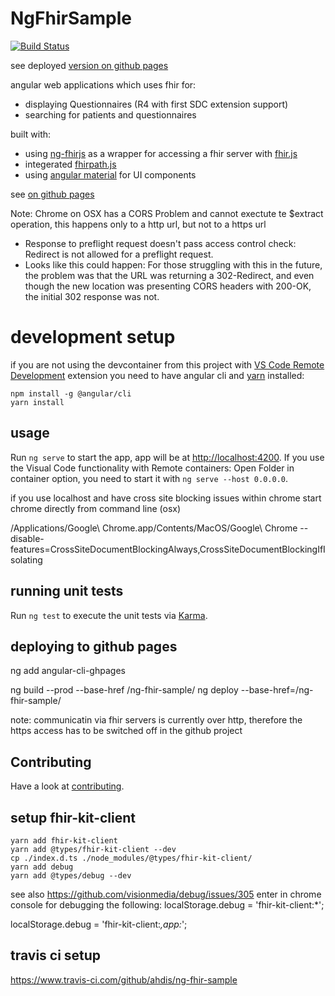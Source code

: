 # NgFhirSample

[![Build Status](https://travis-ci.com/ahdis/ng-fhir-sample.svg?branch=master)](https://travis-ci.com/ahdis/ng-fhir-sample)

see deployed [version on github pages](https://ahdis.github.io/ng-fhir-sample/#/questionnaires)

angular web applications which uses fhir for:

- displaying Questionnaires (R4 with first SDC extension support)
- searching for patients and questionnaires

built with:

- using [ng-fhirjs](https://github.com/ahdis/ng-fhirjs) as a wrapper for accessing a fhir server with [fhir.js](https://github.com/FHIR/fhir.js)
- integerated [fhirpath.js](https://github.com/lhncbc/fhirpath.js/)
- using [angular material](https://material.angular.io/) for UI components

see [on github pages](https://ahdis.github.io/ng-fhir-sample)

Note:
Chrome on OSX has a CORS Problem and cannot exectute te $extract operation, this happens only to a http url, but not to a https url

- Response to preflight request doesn't pass access control check: Redirect is not allowed for a preflight request.
- Looks like this could happen: For those struggling with this in the future, the problem was that the URL was returning a 302-Redirect, and even though the new location was presenting CORS headers with 200-OK, the initial 302 response was not.

# development setup

if you are not using the devcontainer from this project with [VS Code Remote Development](https://code.visualstudio.com/docs/remote/containers) extension you need to have angular cli and [yarn](https://yarnpkg.com/en/) installed:

```
npm install -g @angular/cli
yarn install
```

## usage

Run `ng serve` to start the app, app will be at [http://localhost:4200](http://localhost:4200/).
If you use the Visual Code functionality with Remote containers: Open Folder in container option, you need to start it with `ng serve --host 0.0.0.0`.

if you use localhost and have cross site blocking issues within chrome start chrome directly from command line (osx)

/Applications/Google\ Chrome.app/Contents/MacOS/Google\ Chrome --disable-features=CrossSiteDocumentBlockingAlways,CrossSiteDocumentBlockingIfIsolating

## running unit tests

Run `ng test` to execute the unit tests via [Karma](https://karma-runner.github.io).

## deploying to github pages

ng add angular-cli-ghpages

ng build --prod --base-href /ng-fhir-sample/
ng deploy --base-href=/ng-fhir-sample/

note: communicatin via fhir servers is currently over http, therefore the https access has to be switched off in the github project

## Contributing

Have a look at [contributing](CONTRIBUTING.md).

## setup fhir-kit-client

```
yarn add fhir-kit-client
yarn add @types/fhir-kit-client --dev
cp ./index.d.ts ./node_modules/@types/fhir-kit-client/
yarn add debug
yarn add @types/debug --dev

```

see also https://github.com/visionmedia/debug/issues/305
enter in chrome console for debugging the following:
localStorage.debug = 'fhir-kit-client:\*';

localStorage.debug = 'fhir-kit-client:_,app:_';

## travis ci setup

https://www.travis-ci.com/github/ahdis/ng-fhir-sample
